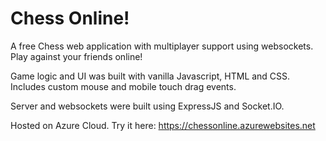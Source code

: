 # Chess Online!

A free Chess web application with multiplayer support using websockets. Play against your friends online!

Game logic and UI was built with vanilla Javascript, HTML and CSS. Includes custom mouse and mobile touch drag events.

Server and websockets were built using ExpressJS and Socket.IO.

Hosted on Azure Cloud. Try it here: https://chessonline.azurewebsites.net
